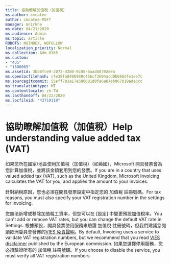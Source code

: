 ```yaml
---
title: 協助瞭解加值稅（加值稅）
ms.author: cmcatee
author: cmcatee-MSFT
manager: mnirkhe
ms.date: 04/21/2020
ms.audience: Admin
ms.topic: article
ROBOTS: NOINDEX, NOFOLLOW
localization_priority: Normal
ms.collection: Adm_O365
ms.custom:
- "435"
- "1500005"
ms.assetid: 3bb6fce9-2072-4380-9c05-6aad40792eea
ms.openlocfilehash: cfe38fa8406980c45bcf3604acd0b666dfe1ee7c
ms.sourcegitcommit: 55eff703a17e500681d8fa6a87eb067019ade3cc
ms.translationtype: MT
ms.contentlocale: zh-TW
ms.lasthandoff: 04/22/2020
ms.locfileid: "43710110"
---
```

# <a name="help-understanding-value-added-tax-vat"></a><span data-ttu-id="bbd27-102">協助瞭解加值稅（加值稅）</span><span class="sxs-lookup"><span data-stu-id="bbd27-102">Help understanding value added tax (VAT)</span></span>

<span data-ttu-id="bbd27-103">如果您所在國家/地區使用加值稅（加值稅）（如英國），Microsoft 開具發票會為您計算加值稅，並將該金額套用到您的發票。</span><span class="sxs-lookup"><span data-stu-id="bbd27-103">If you are in a country that uses valued added tax (VAT), such as the United Kingdom, Microsoft Invoicing calculates the VAT for you, and applies the amount to your invoices.</span></span>
  
<span data-ttu-id="bbd27-104">針對納稅原因，您也必須在開具發票設定中指定您的 加值稅 註冊號碼。</span><span class="sxs-lookup"><span data-stu-id="bbd27-104">For tax reasons, you must also specify your VAT registration number in the settings for Invoicing.</span></span>
  
<span data-ttu-id="bbd27-105">您無法新增或移除加值稅工資率，但您可以在 [設定] 中變更預設加值稅率。</span><span class="sxs-lookup"><span data-stu-id="bbd27-105">You can't add or remove VAT rates, but you can change the default VAT rate in Settings.</span></span> <span data-ttu-id="bbd27-106">根據預設，開具發票使用服務來驗證 加值稅 註冊號碼，但我們建議您閱讀歐洲委員會發佈的[VIES 免責聲明](https://go.microsoft.com/fwlink/?LinkID=841741)。</span><span class="sxs-lookup"><span data-stu-id="bbd27-106">By default, Invoicing uses a service to validate VAT registration numbers, but we recommend that you read [VIES disclaimer](https://go.microsoft.com/fwlink/?LinkID=841741) published by the European commission.</span></span> <span data-ttu-id="bbd27-107">如果您選擇停用服務，您必須驗證所有的 加值稅 註冊號碼。</span><span class="sxs-lookup"><span data-stu-id="bbd27-107">If you choose to disable the service, you must verify all VAT registration numbers.</span></span>